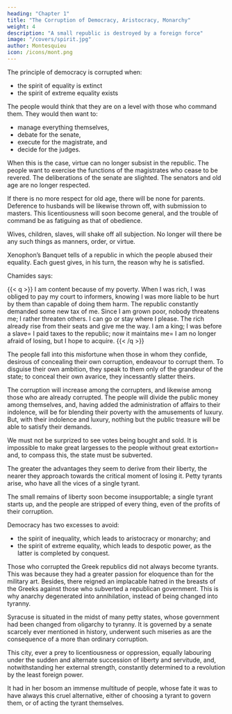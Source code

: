 ```yaml
---
heading: "Chapter 1"
title: "The Corruption of Democracy, Aristocracy, Monarchy"
weight: 4
description: "A small republic is destroyed by a foreign force"
image: "/covers/spirit.jpg"
author: Montesquieu
icon: /icons/mont.png
---
```





The principle of democracy is corrupted when:
- the spirit of equality is extinct
- the spirit of extreme equality exists

The people would think that they are on a level with those who command them. They would then want to:
- manage everything themselves, 
- debate for the senate,
- execute for the magistrate, and
- decide for the judges.

When this is the case, virtue can no longer subsist in the republic. The people want to exercise the functions of the magistrates who cease to be revered. The deliberations of the senate are slighted. The senators and old age are no longer respected.

If there is no more respect for old age, there will be none for parents. Deference to husbands will be likewise thrown off, with submission to masters. This licentiousness will soon become general, and the trouble of command be as fatiguing as that of obedience.

Wives, children, slaves, will shake off all subjection. No longer will there be any such things as manners, order, or virtue.

Xenophon’s Banquet tells of a republic in which the people abused their equality. Each guest gives, in his turn, the reason why he is satisfied.

Chamides says:

{{< q >}}
I am content because of my poverty. When I was rich, I was obliged to pay my court to informers, knowing I was more liable to be hurt by them than capable of doing them harm. The republic constantly demanded some new tax of me. Since I am grown poor, nobody threatens me; I rather threaten others. I can go or stay where I please. The rich already rise from their seats and give me the way. I am a king; I was before a slave= I paid taxes to the republic; now it maintains me= I am no longer afraid of losing, but I hope to acquire.
{{< /q >}}

The people fall into this misfortune when those in whom they confide, desirous of concealing their own corruption, endeavour to corrupt them. To disguise their own ambition, they speak to them only of the grandeur of the state; to conceal their own avarice, they incessantly slatter theirs.

The corruption will increase among the corrupters, and likewise among those who are already corrupted. The people will divide the public money among themselves, and, having added the administration of affairs to their indolence, will be for blending their poverty with the amusements of luxury. But, with their indolence and luxury, nothing but the public treasure will be able to satisfy their demands.

We must not be surprized to see votes being bought and sold. It is impossible to make great largesses to the people without great extortion= and, to compass this, the state must be subverted. 

The greater the advantages they seem to derive from their liberty, the nearer they approach towards the critical moment of losing it. Petty tyrants arise, who have all the vices of a single tyrant.

The small remains of liberty soon become insupportable; a single tyrant starts up, and the people are stripped of every thing, even of the profits of their corruption.

Democracy has two excesses to avoid:
- the spirit of inequality, which leads to aristocracy or monarchy; and
- the spirit of extreme equality, which leads to despotic power, as the latter is completed by conquest.

Those who corrupted the Greek republics did not always become tyrants. This was because they had a greater passion for eloquence than for the military art. Besides, there reigned an implacable hatred in the breasts of the Greeks against those who subverted a republican government. This is why anarchy degenerated into annihilation, instead of being changed into tyranny.

Syracuse is situated in the midst of many petty states, whose government had been changed from oligarchy to tyranny. It is governed by a senate scarcely ever mentioned in history, underwent such miseries as are the consequence of a more than ordinary corruption. 

This city, ever a prey to licentiousness or oppression, equally labouring under the sudden and alternate succession of liberty and servitude, and, notwithstanding her external strength, constantly determined to a revolution by the least foreign power. 

It had in her bosom an immense multitude of people, whose fate it was to have always this cruel alternative, either of choosing a tyrant to govern them, or of acting the tyrant themselves. 
